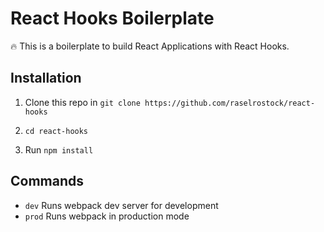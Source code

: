# React Hooks Boilerplate

:fire: This is a boilerplate to build React Applications with React Hooks.

## Installation

1. Clone this repo in `git clone https://github.com/raselrostock/react-hooks`

2. `cd react-hooks`

3. Run `npm install`

## Commands

- `dev` Runs webpack dev server for development
- `prod` Runs webpack in production mode